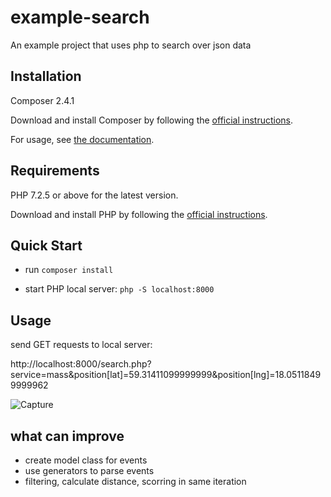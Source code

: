 # example-search
An example project that uses php to search over json data

Installation
------------
Composer 2.4.1

Download and install Composer by following the [official instructions](https://getcomposer.org/download/).

For usage, see [the documentation](https://getcomposer.org/doc/).

Requirements
------------

PHP 7.2.5 or above for the latest version.

Download and install PHP by following the [official instructions](https://www.php.net/downloads/).

Quick Start
-----------

* run `composer install`

* start PHP local server: `php -S localhost:8000`

Usage
-----
send GET requests to local server:

http://localhost:8000/search.php?service=mass&position[lat]=59.31411099999999&position[lng]=18.05118499999962

![Capture](https://user-images.githubusercontent.com/17765841/186732203-a1ee9823-bc75-4c86-9aa3-6de27909ea20.PNG)

what can improve
----------------
* create model class for events
* use generators to parse events
* filtering, calculate distance, scorring in same iteration
